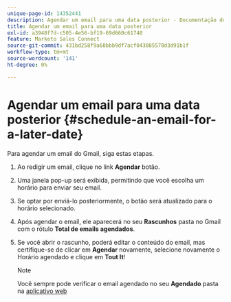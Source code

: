 ```yaml
---
unique-page-id: 14352441
description: Agendar um email para uma data posterior - Documentação do Marketo - Documentação do produto
title: Agendar um email para uma data posterior
exl-id: a3948f7d-c505-4e56-bf19-69d660c61740
feature: Marketo Sales Connect
source-git-commit: 431bd258f9a68bbb9df7acf043085578d3d91b1f
workflow-type: tm+mt
source-wordcount: '141'
ht-degree: 0%

---
```


# Agendar um email para uma data posterior {#schedule-an-email-for-a-later-date}

Para agendar um email do Gmail, siga estas etapas.

1. Ao redigir um email, clique no link **Agendar** botão.

1. Uma janela pop-up será exibida, permitindo que você escolha um horário para enviar seu email.

1. Se optar por enviá-lo posteriormente, o botão será atualizado para o horário selecionado.

1. Após agendar o email, ele aparecerá no seu **Rascunhos** pasta no Gmail com o rótulo **Total de emails agendados**.

1. Se você abrir o rascunho, poderá editar o conteúdo do email, mas certifique-se de clicar em **Agendar** novamente, selecione novamente o Horário agendado e clique em **Tout It**!

   >[!NOTE]
   >
   >Você sempre pode verificar o email agendado no seu **Agendado** pasta na [aplicativo web](https://toutapp.com/login)
